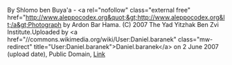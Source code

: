 By Shlomo ben Buya&#039;a - &lt;a rel=&quot;nofollow&quot; class=&quot;external free&quot; href=&quot;http://www.aleppocodex.org&quot;&gt;http://www.aleppocodex.org&lt;/a&gt;Photograph by Ardon Bar Hama. (C) 2007 The Yad Yitzhak Ben Zvi Institute.Uploaded by &lt;a href=&quot;//commons.wikimedia.org/wiki/User:Daniel.baranek&quot; class=&quot;mw-redirect&quot; title=&quot;User:Daniel.baranek&quot;&gt;Daniel.baranek&lt;/a&gt; on 2 June 2007 (upload date), Public Domain, <a href="https://commons.wikimedia.org/w/index.php?curid=2190081">Link</a>